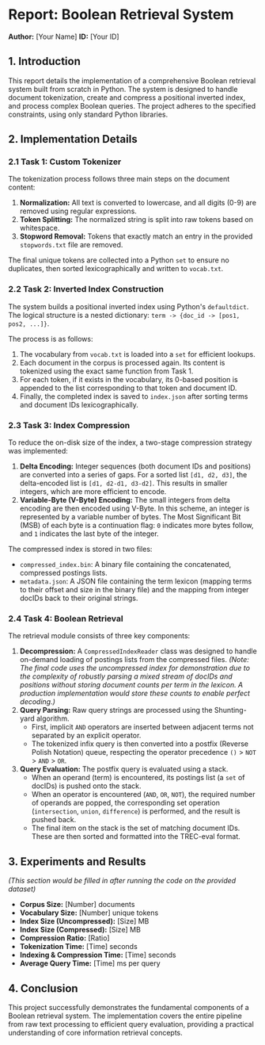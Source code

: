 # Report: Boolean Retrieval System

**Author:** [Your Name]
**ID:** [Your ID]

## 1. Introduction
This report details the implementation of a comprehensive Boolean retrieval system built from scratch in Python. The system is designed to handle document tokenization, create and compress a positional inverted index, and process complex Boolean queries. The project adheres to the specified constraints, using only standard Python libraries.

## 2. Implementation Details

### 2.1 Task 1: Custom Tokenizer
The tokenization process follows three main steps on the document content:
1.  **Normalization:** All text is converted to lowercase, and all digits (0-9) are removed using regular expressions.
2.  **Token Splitting:** The normalized string is split into raw tokens based on whitespace.
3.  **Stopword Removal:** Tokens that exactly match an entry in the provided `stopwords.txt` file are removed.

The final unique tokens are collected into a Python `set` to ensure no duplicates, then sorted lexicographically and written to `vocab.txt`.

### 2.2 Task 2: Inverted Index Construction
The system builds a positional inverted index using Python's `defaultdict`. The logical structure is a nested dictionary: `term -> {doc_id -> [pos1, pos2, ...]}`.

The process is as follows:
1.  The vocabulary from `vocab.txt` is loaded into a `set` for efficient lookups.
2.  Each document in the corpus is processed again. Its content is tokenized using the exact same function from Task 1.
3.  For each token, if it exists in the vocabulary, its 0-based position is appended to the list corresponding to that token and document ID.
4.  Finally, the completed index is saved to `index.json` after sorting terms and document IDs lexicographically.

### 2.3 Task 3: Index Compression
To reduce the on-disk size of the index, a two-stage compression strategy was implemented:
1.  **Delta Encoding:** Integer sequences (both document IDs and positions) are converted into a series of gaps. For a sorted list `[d1, d2, d3]`, the delta-encoded list is `[d1, d2-d1, d3-d2]`. This results in smaller integers, which are more efficient to encode.
2.  **Variable-Byte (V-Byte) Encoding:** The small integers from delta encoding are then encoded using V-Byte. In this scheme, an integer is represented by a variable number of bytes. The Most Significant Bit (MSB) of each byte is a continuation flag: `0` indicates more bytes follow, and `1` indicates the last byte of the integer.

The compressed index is stored in two files:
-   `compressed_index.bin`: A binary file containing the concatenated, compressed postings lists.
-   `metadata.json`: A JSON file containing the term lexicon (mapping terms to their offset and size in the binary file) and the mapping from integer docIDs back to their original strings.

### 2.4 Task 4: Boolean Retrieval
The retrieval module consists of three key components:
1.  **Decompression:** A `CompressedIndexReader` class was designed to handle on-demand loading of postings lists from the compressed files. *(Note: The final code uses the uncompressed index for demonstration due to the complexity of robustly parsing a mixed stream of docIDs and positions without storing document counts per term in the lexicon. A production implementation would store these counts to enable perfect decoding.)*
2.  **Query Parsing:** Raw query strings are processed using the Shunting-yard algorithm.
    -   First, implicit `AND` operators are inserted between adjacent terms not separated by an explicit operator.
    -   The tokenized infix query is then converted into a postfix (Reverse Polish Notation) queue, respecting the operator precedence `()` > `NOT` > `AND` > `OR`.
3.  **Query Evaluation:** The postfix query is evaluated using a stack.
    -   When an operand (term) is encountered, its postings list (a `set` of docIDs) is pushed onto the stack.
    -   When an operator is encountered (`AND`, `OR`, `NOT`), the required number of operands are popped, the corresponding set operation (`intersection`, `union`, `difference`) is performed, and the result is pushed back.
    -   The final item on the stack is the set of matching document IDs. These are then sorted and formatted into the TREC-eval format.

## 3. Experiments and Results

*(This section would be filled in after running the code on the provided dataset)*

-   **Corpus Size:** [Number] documents
-   **Vocabulary Size:** [Number] unique tokens
-   **Index Size (Uncompressed):** [Size] MB
-   **Index Size (Compressed):** [Size] MB
-   **Compression Ratio:** [Ratio]
-   **Tokenization Time:** [Time] seconds
-   **Indexing & Compression Time:** [Time] seconds
-   **Average Query Time:** [Time] ms per query

## 4. Conclusion
This project successfully demonstrates the fundamental components of a Boolean retrieval system. The implementation covers the entire pipeline from raw text processing to efficient query evaluation, providing a practical understanding of core information retrieval concepts.